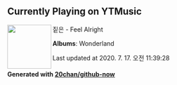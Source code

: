 ## Currently Playing on YTMusic

[<img align="left" width="100" src="https://lh3.googleusercontent.com/mlMNQUOQhp9ah9tRUEDHlsPps3HmZ5UMIjnflZdzVcJl7ng_2_-q3ey7-OfQioz3FoH0cTty5lO07TPm">](https://music.youtube.com/channel/UC2xBk-gFSmnO__ZtHrXFEmg)

짙은 - Feel Alright

**Albums**: Wonderland

Last updated at 2020. 7. 17. 오전 11:39:28

#### Generated with [20chan/github-now](https://github.com/20chan/github-now)


<!--
**20chan/20chan** is a ✨ _special_ ✨ repository because its `README.md` (this file) appears on your GitHub profile.

Here are some ideas to get you started:

- 🔭 I’m currently working on ...
- 🌱 I’m currently learning ...
- 👯 I’m looking to collaborate on ...
- 🤔 I’m looking for help with ...
- 💬 Ask me about ...
- 📫 How to reach me: ...
- 😄 Pronouns: ...
- ⚡ Fun fact: ...
-->
